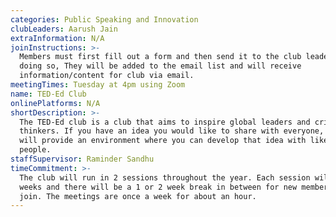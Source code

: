 ```yaml
---
categories: Public Speaking and Innovation
clubLeaders: Aarush Jain
extraInformation: N/A
joinInstructions: >-
  Members must first fill out a form and then send it to the club leader. After
  doing so, They will be added to the email list and will receive
  information/content for club via email.
meetingTimes: Tuesday at 4pm using Zoom
name: TED-Ed Club
onlinePlatforms: N/A
shortDescription: >-
  The TED-Ed club is a club that aims to inspire global leaders and critical
  thinkers. If you have an idea you would like to share with everyone, this club
  will provide an environment where you can develop that idea with like-minded
  people.
staffSupervisor: Raminder Sandhu
timeCommitment: >-
  The club will run in 2 sessions throughout the year. Each session will be 13
  weeks and there will be a 1 or 2 week break in between for new members to
  join. The meetings are once a week for about an hour.
---
```


